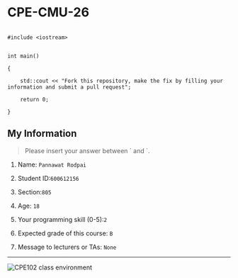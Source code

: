 # CPE-CMU-26
>
```

#include <iostream>


int main()

{
  
	std::cout << "Fork this repository, make the fix by filling your information and submit a pull request";

	return 0;

}

```


## My Information

> Please insert your answer between \` and \`.



1. Name: `Pannawat Rodpai`
2. Student ID:`600612156` 

3. Section:`805`
4. Age: `18`
5. Your programming skill (0-5):`2`

6. Expected grade of this course: `B`
7. Message to lecturers or TAs: `None`



---

![CPE102 class environment](https://github.com/tmwatchanan/CPE-CMU-26/raw/master/cpe102_class_envi.jpg)
